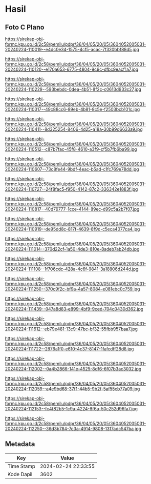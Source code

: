 # Hasil

## Foto C Plano

https://sirekap-obj-formc.kpu.go.id/2c58/pemilu/pdpr/36/04/05/20/05/3604052005031-20240224-110019--e4dc0e34-1575-4cf5-acac-7f330bbf88d5.jpg

https://sirekap-obj-formc.kpu.go.id/2c58/pemilu/pdpr/36/04/05/20/05/3604052005031-20240224-110120--e170a653-6775-4804-9c9c-dfbc9eacf1a7.jpg

https://sirekap-obj-formc.kpu.go.id/2c58/pemilu/pdpr/36/04/05/20/05/3604052005031-20240224-110229--593bebdc-0dea-4b51-8f2c-c0613d933c27.jpg

https://sirekap-obj-formc.kpu.go.id/2c58/pemilu/pdpr/36/04/05/20/05/3604052005031-20240224-110317--49c88cc6-89eb-4b81-8c5e-f2503bcb101c.jpg

https://sirekap-obj-formc.kpu.go.id/2c58/pemilu/pdpr/36/04/05/20/05/3604052005031-20240224-110411--8d325254-8406-4d25-a18a-30b99d6633a9.jpg

https://sirekap-obj-formc.kpu.go.id/2c58/pemilu/pdpr/36/04/05/20/05/3604052005031-20240224-110512--c87b7fac-45f8-4610-a3f9-cf5b7fb6ba99.jpg

https://sirekap-obj-formc.kpu.go.id/2c58/pemilu/pdpr/36/04/05/20/05/3604052005031-20240224-110607--73c8fe44-9bdf-4eac-b5ad-c1fc769e78dd.jpg

https://sirekap-obj-formc.kpu.go.id/2c58/pemilu/pdpr/36/04/05/20/05/3604052005031-20240224-110727--24f8fac5-f950-4142-87c2-336342e1883f.jpg

https://sirekap-obj-formc.kpu.go.id/2c58/pemilu/pdpr/36/04/05/20/05/3604052005031-20240224-110817--40d79777-1cce-4144-89ec-d99c5a2b7f07.jpg

https://sirekap-obj-formc.kpu.go.id/2c58/pemilu/pdpr/36/04/05/20/05/3604052005031-20240224-110919--de95dd8c-817f-4639-8f9d-c5eca4077ca4.jpg

https://sirekap-obj-formc.kpu.go.id/2c58/pemilu/pdpr/36/04/05/20/05/3604052005031-20240224-111014--370d22cf-1a50-4de3-810e-8adeb7ab24db.jpg

https://sirekap-obj-formc.kpu.go.id/2c58/pemilu/pdpr/36/04/05/20/05/3604052005031-20240224-111108--1f706cdc-428a-4c6f-9841-3a18806d244d.jpg

https://sirekap-obj-formc.kpu.go.id/2c58/pemilu/pdpr/36/04/05/20/05/3604052005031-20240224-111250--370c9f2c-bf9a-4a57-8084-e081ebc0c759.jpg

https://sirekap-obj-formc.kpu.go.id/2c58/pemilu/pdpr/36/04/05/20/05/3604052005031-20240224-111439--047a8d83-e899-4bf9-9ced-704c0430d362.jpg

https://sirekap-obj-formc.kpu.go.id/2c58/pemilu/pdpr/36/04/05/20/05/3604052005031-20240224-111612--eb79e481-13c9-47bc-bf32-55fbb957baa7.jpg

https://sirekap-obj-formc.kpu.go.id/2c58/pemilu/pdpr/36/04/05/20/05/3604052005031-20240224-111722--2876a1f0-e610-4c37-8147-1fafcdff28d8.jpg

https://sirekap-obj-formc.kpu.go.id/2c58/pemilu/pdpr/36/04/05/20/05/3604052005031-20240224-112002--0a4b2866-141e-4525-8df6-6f07b3ac3032.jpg

https://sirekap-obj-formc.kpu.go.id/2c58/pemilu/pdpr/36/04/05/20/05/3604052005031-20240224-112059--a4e9bd68-37f1-44b5-9b2f-5af55cb77a09.jpg

https://sirekap-obj-formc.kpu.go.id/2c58/pemilu/pdpr/36/04/05/20/05/3604052005031-20240224-112153--fc4f82b5-1c9a-4224-8f6a-50c252d96fa7.jpg

https://sirekap-obj-formc.kpu.go.id/2c58/pemilu/pdpr/36/04/05/20/05/3604052005031-20240224-112250--36d3b784-7c3a-4914-9808-1317adc547ba.jpg


## Metadata

| Key        | Value               |
| ---------- | ------------------- |
| Time Stamp | 2024-02-24 22:33:55 |
| Kode Dapil | 3602                |



